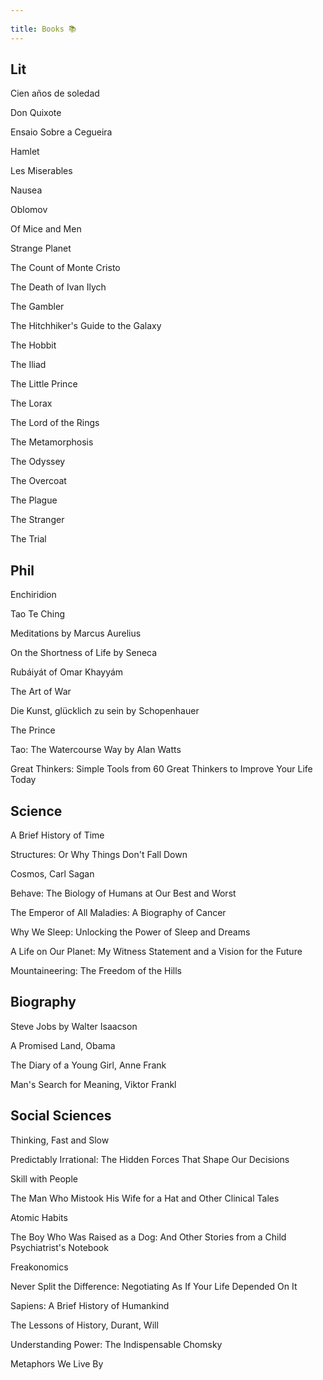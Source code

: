 ```yaml
---
 
title: Books 📚
---
```




## Lit 

Cien años de soledad 

Don Quixote

Ensaio Sobre a Cegueira

Hamlet

Les Miserables

Nausea

Oblomov

Of Mice and Men

Strange Planet

The Count of Monte Cristo

The Death of Ivan Ilych

The Gambler

The Hitchhiker's Guide to the Galaxy

The Hobbit 

The Iliad

The Little Prince

The Lorax

The Lord of the Rings

The Metamorphosis

The Odyssey

The Overcoat

The Plague

The Stranger

The Trial


## Phil

Enchiridion 

Tao Te Ching

Meditations by Marcus Aurelius 

On the Shortness of Life by Seneca 

Rubáiyát of Omar Khayyám

The Art of War

Die Kunst, glücklich zu sein by Schopenhauer

The Prince

Tao: The Watercourse Way by Alan Watts

Great Thinkers: Simple Tools from 60 Great Thinkers to Improve Your Life Today


## Science 

A Brief History of Time

Structures: Or Why Things Don't Fall Down

Cosmos, Carl Sagan

Behave: The Biology of Humans at Our Best and Worst

The Emperor of All Maladies: A Biography of Cancer

Why We Sleep: Unlocking the Power of Sleep and Dreams

A Life on Our Planet: My Witness Statement and a Vision for the Future

Mountaineering: The Freedom of the Hills


## Biography 

Steve Jobs by Walter Isaacson 

A Promised Land, Obama

The Diary of a Young Girl, Anne Frank

Man's Search for Meaning, Viktor Frankl

## Social Sciences

Thinking, Fast and Slow

Predictably Irrational: The Hidden Forces That Shape Our Decisions

Skill with People

The Man Who Mistook His Wife for a Hat and Other Clinical Tales

Atomic Habits

The Boy Who Was Raised as a Dog: And Other Stories from a Child Psychiatrist's Notebook

Freakonomics

Never Split the Difference: Negotiating As If Your Life Depended On It

Sapiens: A Brief History of Humankind

The Lessons of History, Durant, Will

Understanding Power: The Indispensable Chomsky

Metaphors We Live By


